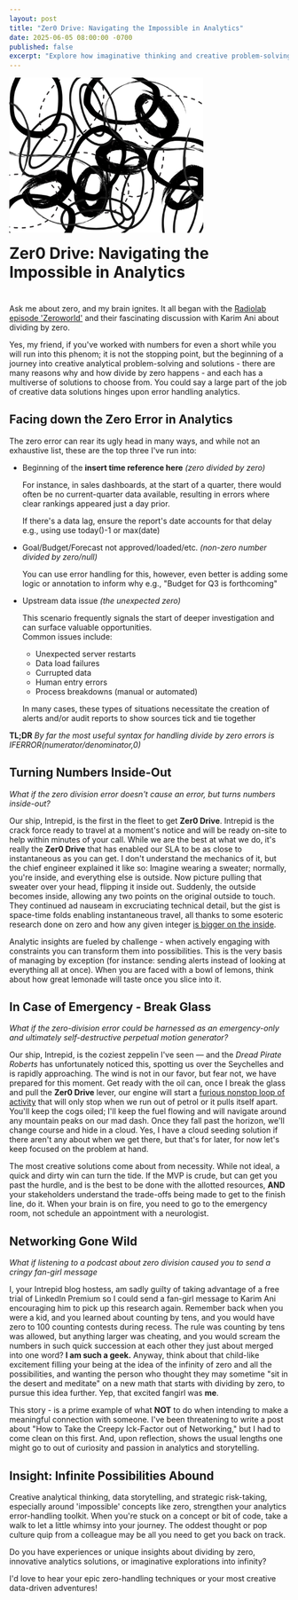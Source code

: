 ```yaml
---
layout: post
title: "Zer0 Drive: Navigating the Impossible in Analytics"
date: 2025-06-05 08:00:00 -0700
published: false
excerpt: "Explore how imaginative thinking and creative problem-solving around the 'impossible' concept of zero can transform analytics from errors into infinite possibilities."
---
```


<div style="display: flex; align-items: flex-end; gap: 20px; margin-bottom: 40px; flex-wrap: wrap;">
  <img src="/assets/images/Zer0_Drive.webp" 
       alt="Abstract illustration symbolizing the complexity and creativity involved in zero-related analytics problems."
       style="width: 350px; height: auto;">

  <h1 style="margin: 0; flex: 1; min-width: 200px;">Zer0 Drive: Navigating the Impossible in Analytics</h1>
</div>


Ask me about zero, and my brain ignites. It all began with the [Radiolab episode 'Zeroworld'](https://radiolab.org/podcast/zeroworld/transcript) and their fascinating discussion with Karim Ani about dividing by zero. 

Yes, my friend, if you've worked with numbers for even a short while you will run into this phenom; it is not the stopping point, but the beginning of a journey into creative analytical problem-solving and solutions - there are many reasons why and how divide by zero happens - and each has a multiverse of solutions to choose from. You could say a large part of the job of creative data solutions hinges upon error handling analytics.

## Facing down the Zero Error in Analytics

The zero error can rear its ugly head in many ways, and while not an exhaustive list, these are the top three I've run into:

  - Beginning of the **insert time reference here** *(zero divided by zero)*
    
    For instance, in sales dashboards, at the start of a quarter, there would often be no current-quarter data available, resulting in errors where clear rankings appeared just a day prior. 

    If there's a data lag, ensure the report's date accounts for that delay e.g., using use today()-1 or max(date)
    
  - Goal/Budget/Forecast not approved/loaded/etc. *(non-zero number divided by zero/null)*

    You can use error handling for this, however, even better is adding some logic or annotation to inform why e.g., "Budget for Q3 is forthcoming"
  
  - Upstream data issue *(the unexpected zero)*
    
    This scenario frequently signals the start of deeper investigation and can surface valuable opportunities.  
    Common issues include:  
    - Unexpected server restarts
    - Data load failures
    - Currupted data 
    - Human entry errors
    - Process breakdowns (manual or automated)
      
    In many cases, these types of situations necessitate the creation of alerts and/or audit reports to show sources tick and tie together

**TL;DR**  *By far the most useful syntax for handling divide by zero errors is IFERROR(numerator/denominator,0)*

## Turning Numbers Inside-Out
*What if the zero division error doesn't cause an error, but turns numbers inside-out?*

Our ship, Intrepid, is the first in the fleet to get **Zer0 Drive**. Intrepid is the crack force ready to travel at a moment's notice and will be ready on-site to help within minutes of your call. While we are the best at what we do, it's really the **Zer0 Drive** that has enabled our SLA to be as close to instantaneous as you can get. I don't understand the mechanics of it, but the chief engineer explained it like so: Imagine wearing a sweater; normally, you're inside, and everything else is outside. Now picture pulling that sweater over your head, flipping it inside out. Suddenly, the outside becomes inside, allowing any two points on the original outside to touch. They continued ad nauseam in excruciating technical detail, but the gist is space-time folds enabling instantaneous travel, all thanks to some esoteric research done on zero and how any given integer [is bigger on the inside](https://en.wikipedia.org/wiki/TARDIS).

Analytic insights are fueled by challenge - when actively engaging with constraints you can transform them into possibilities. This is the very basis of managing by exception (for instance: sending alerts instead of looking at everything all at once). When you are faced with a bowl of lemons, think about how great lemonade will taste once you slice into it.

## In Case of Emergency - Break Glass
*What if the zero-division error could be harnessed as an emergency-only and ultimately self-destructive perpetual motion generator?*

Our ship, Intrepid, is the coziest zeppelin I've seen — and the *Dread Pirate Roberts* has unfortunately noticed this, spotting us over the Seychelles and is rapidly approaching. The wind is not in our favor, but fear not, we have prepared for this moment. Get ready with the oil can, once I break the glass and pull the **Zer0 Drive** lever, our engine will start a [furious nonstop loop of activity](https://www.youtube.com/watch?v=JU9ICaPZUCg) that will only stop when we run out of petrol or it pulls itself apart. You'll keep the cogs oiled; I'll keep the fuel flowing and will navigate around any mountain peaks on our mad dash. Once they fall past the horizon, we'll change course and hide in a cloud. Yes, I have a cloud seeding solution if there aren't any about when we get there, but that's for later, for now let's keep focused on the problem at hand.

The most creative solutions come about from necessity. While not ideal, a quick and dirty win can turn the tide. If the MVP is crude, but can get you past the hurdle, and is the best to be done with the allotted resources, **AND** your stakeholders understand the trade-offs being made to get to the finish line, do it. When your brain is on fire, you need to go to the emergency room, not schedule an appointment with a neurologist.

## Networking Gone Wild 
*What if listening to a podcast about zero division caused you to send a cringy fan-girl message*

I, your Intrepid blog hostess, am sadly guilty of taking advantage of a free trial of LinkedIn Premium so I could send a fan-girl message to Karim Ani encouraging him to pick up this research again. Remember back when you were a kid, and you learned about counting by tens, and you would have zero to 100 counting contests during recess. The rule was counting by tens was allowed, but anything larger was cheating, and you would scream the numbers in such quick succession at each other they just about merged into one word? **I am such a geek.** Anyway, think about that child-like excitement filling your being at the idea of the infinity of zero and all the possibilities, and wanting the person who thought they may sometime "sit in the desert and meditate" on a new math that starts with dividing by zero, to pursue this idea further. Yep, that excited fangirl was **me**.

This story - is a prime example of what **NOT** to do when intending to make a meaningful connection with someone. I've been threatening to write a post about "How to Take the Creepy Ick-Factor out of Networking," but I had to come clean on this first. And, upon reflection, shows the usual lengths one might go to out of curiosity and passion in analytics and storytelling.

## Insight: Infinite Possibilities Abound
Creative analytical thinking, data storytelling, and strategic risk-taking, especially around 'impossible' concepts like zero, strengthen your analytics error-handling toolkit. When you're stuck on a concept or bit of code, take a walk to let a little whimsy into your journey. The oddest thought or pop culture quip from a colleague may be all you need to get you back on track.

Do you have experiences or unique insights about dividing by zero, innovative analytics solutions, or imaginative explorations into infinity?

I'd love to hear your epic zero-handling techniques or your most creative data-driven adventures!

